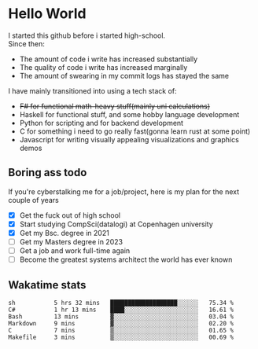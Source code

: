 # Hello World

I started this github before i started high-school.  
Since then:
- The amount of code i write has increased substantially
- The quality of code i write has increased marginally
- The amount of swearing in my commit logs has stayed the same

I have mainly transitioned into using a tech stack of:
- ~~F# for functional math-heavy stuff(mainly uni calculations)~~
- Haskell for functional stuff, and some hobby language development
- Python for scripting and for backend development
- C for something i need to go really fast(gonna learn rust at some point)
- Javascript for writing visually appealing visualizations and graphics demos

## Boring ass todo
If you're cyberstalking me for a job/project, here is my plan for the next couple of years
- [x] Get the fuck out of high school
- [x] Start studying CompSci(datalogi) at Copenhagen university
- [x] Get my Bsc. degree in 2021
- [ ] Get my Masters degree in 2023
- [ ] Get a job and work full-time again
- [ ] Become the greatest systems architect the world has ever known

## Wakatime stats
<!--START_SECTION:waka-->

```text
sh           5 hrs 32 mins   ███████████████████░░░░░░   75.34 %
C#           1 hr 13 mins    ████░░░░░░░░░░░░░░░░░░░░░   16.61 %
Bash         13 mins         ▓░░░░░░░░░░░░░░░░░░░░░░░░   03.04 %
Markdown     9 mins          ▓░░░░░░░░░░░░░░░░░░░░░░░░   02.20 %
C            7 mins          ▒░░░░░░░░░░░░░░░░░░░░░░░░   01.65 %
Makefile     3 mins          ▒░░░░░░░░░░░░░░░░░░░░░░░░   00.69 %
```

<!--END_SECTION:waka-->
